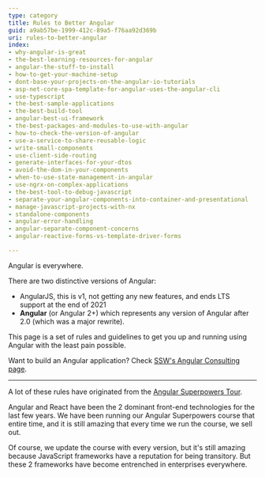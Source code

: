 ```yaml
---
type: category
title: Rules to Better Angular
guid: a9ab57be-1999-412c-89a5-f76aa92d369b
uri: rules-to-better-angular
index:
- why-angular-is-great
- the-best-learning-resources-for-angular
- angular-the-stuff-to-install
- how-to-get-your-machine-setup
- dont-base-your-projects-on-the-angular-io-tutorials
- asp-net-core-spa-template-for-angular-uses-the-angular-cli
- use-typescript
- the-best-sample-applications
- the-best-build-tool
- angular-best-ui-framework
- the-best-packages-and-modules-to-use-with-angular
- how-to-check-the-version-of-angular
- use-a-service-to-share-reusable-logic
- write-small-components
- use-client-side-routing
- generate-interfaces-for-your-dtos
- avoid-the-dom-in-your-components
- when-to-use-state-management-in-angular
- use-ngrx-on-complex-applications
- the-best-tool-to-debug-javascript
- separate-your-angular-components-into-container-and-presentational
- manage-javascript-projects-with-nx
- standalone-components
- angular-error-handling
- angular-separate-component-concerns
- angular-reactive-forms-vs-template-driver-forms

---
```


Angular is everywhere.

There are two distinctive versions of Angular:

* AngularJS, this is v1, not getting any new features, and ends LTS support at the end of 2021
* **Angular** (or Angular 2+) which represents any version of Angular after 2.0 (which was a major rewrite).

This page is a set of rules and guidelines to get you up and running using Angular with the least pain possible.

Want to build an Angular application? Check [SSW's Angular Consulting page](https://www.ssw.com.au/ssw/Consulting/Angular.aspx).

---

A lot of these rules have originated from the [Angular Superpowers Tour](https://www.ssw.com.au/ssw/Events/Training/Angular-Superpowers-Tour.aspx).

Angular and React have been the 2 dominant front-end technologies for the last few years. We have been running our Angular Superpowers course that entire time, and it is still amazing that every time we run the course, we sell out.

Of course, we update the course with every version, but it's still amazing because JavaScript frameworks have a reputation for being transitory. But these 2 frameworks have become entrenched in enterprises everywhere.
